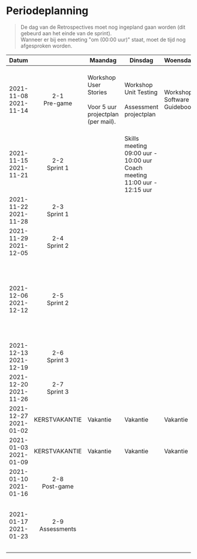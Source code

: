 # Periodeplanning

>De dag van de Retrospectives moet nog ingepland gaan worden (dit gebeurd aan het einde van de sprint).\
>Wanneer er bij een meeting "om (00:00 uur)" staat, moet de tijd nog afgesproken worden.

| Datum                    	|                    	| Maandag               	| Dinsdag               	| Woensdag    	| Donderdag                   	| Vrijdag 	|
|--------------------------	|:------------------:	|-----------------------	|-----------------------	|-------------	|-----------------------------	|---------	|
| 2021-11-08<br>2021-11-14 	| 2-1<br>Pre-game    	| Workshop User Stories<br><br>Voor 5 uur projectplan (per mail). 	| Workshop Unit Testing<br><br>Assessment projectplan 	| Workshop Software Guidebook 	| Workshop C4 	| Definitieve versie van het projectplan. Voor 16.00 uur in ISAS (Individuele projectvoorbereiding)<br><br>Sprintplanning om 14:00 uur - lokaal C3.04       	|
| 2021-11-15<br>2021-11-21 	| 2-2<br>Sprint 1    	|                       	| Skills meeting 09:00 uur - 10:00 uur <br>Coach meeting 11:00 uur - 12:15 uur                      	|             	|                             	|         	|
| 2021-11-22<br>2021-11-28 	| 2-3<br>Sprint 1    	|                       	|                       	|             	| Sprintreview om 11:00 uur                            	| Sprintplanning om (00:00 uur)        	|
| 2021-11-29<br>2021-12-05 	| 2-4<br>Sprint 2    	|                       	|                       	|             	|                             	|         	|
| 2021-12-06<br>2021-12-12 	| 2-5<br>Sprint 2   	|                       	|                       	|             	| Sprintreview om 11:00 uur                           	| Tussentijdse oplevering voor 09.00 uur in ISAS (Groepsbeoordeling tussentijds en Verantwoording projectbijdrage tussentijds)<br><br>Sprintplanning om (00:00 uur)        	|
| 2021-12-13<br>2021-12-19 	| 2-6<br>Sprint 3     |                       	|                       	|             	|                             	|         	|
| 2021-12-20<br>2021-11-26 	| 2-7<br>Sprint 3     |                       	|                       	|             	| Sprintreview om 11:00 uur                           	|         	|
| 2021-12-27<br>2021-01-02 	| KERSTVAKANTIE      	| Vakantie                      	| Vakantie                      	| Vakantie            	| Vakantie                            	| Vakantie        	|
| 2021-01-03<br>2021-01-09 	| KERSTVAKANTIE      	| Vakantie                      	| Vakantie                      	| Vakantie            	| Vakantie                            	| Vakantie        	|
| 2021-01-10<br>2021-01-16 	| 2-8<br>Post-game   	|                       	|                       	|             	|                             	|         	|
| 2021-01-17<br>2021-01-23 	| 2-9<br>Assessments 	|                       	|                       	|             	| Eindoplevering voor 09.00 uur in ISAS (Groepsbeoordeling aan het eind en Verantwoording projectbijdrage aan het eind)                          	|         	|
